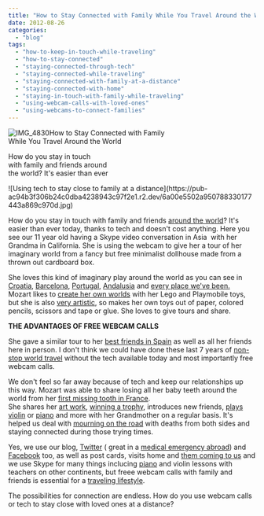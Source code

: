 ```yaml
---
title: "How to Stay Connected with Family While You Travel Around the World"
date: 2012-08-26
categories: 
  - "blog"
tags: 
  - "how-to-keep-in-touch-while-traveling"
  - "how-to-stay-connected"
  - "staying-connected-through-tech"
  - "staying-connected-while-traveling"
  - "staying-connected-with-family-at-a-distance"
  - "staying-connected-with-home"
  - "staying-in-touch-with-family-while-traveling"
  - "using-webcam-calls-with-loved-ones"
  - "using-webcams-to-connect-families"
---
```


![IMG_4830](https://pub-ac94b3f306b24c0dba4238943c97f2e1.r2.dev/6a00e5502a9507883301761753f0b8970c.jpg)How to Stay Connected with Family  
While You Travel Around the World  
  
How do you stay in touch  
with family and friends around  
the world? It's easier than ever

<!--more--> ![Using tech to stay close to family at a distance](https://pub-ac94b3f306b24c0dba4238943c97f2e1.r2.dev/6a00e5502a950788330177443a869c970d.jpg)  
  
How do you stay in touch with family and friends [around the world](https://pub-ac94b3f306b24c0dba4238943c97f2e1.r2.dev/2010/04/around-the-world-family-travel-soultravelers3-digital-nomad-global-international-family-travel.html "around the world family")? It's easier than ever today, thanks to tech and doesn't cost anything. Here you see our 11 year old having a Skype video conversation in Asia  with her Grandma in California. She is using the webcam to give her a tour of her imaginary world from a fancy but free minimalist dollhouse made from a thrown out cardboard box.  
  
She loves this kind of imaginary play around the world as you can see in [Croatia](https://pub-ac94b3f306b24c0dba4238943c97f2e1.r2.dev/2007/08/heavenly-holida.html "croatia"), [Barcelona](https://pub-ac94b3f306b24c0dba4238943c97f2e1.r2.dev/2007/05/hanging-out-roa.html "Barcelona"), [Portugal](https://pub-ac94b3f306b24c0dba4238943c97f2e1.r2.dev/2008/07/workyoutube-pla.html "portugal"), [Andalusia](https://pub-ac94b3f306b24c0dba4238943c97f2e1.r2.dev/2006/11/first-play-date.html "Andalusia play") and [every place we've been.](https://pub-ac94b3f306b24c0dba4238943c97f2e1.r2.dev/2011/10/celebrating-kids-birthdays-while-traveling.html "birthdays around the world")  Mozart likes to [create her own worlds](https://pub-ac94b3f306b24c0dba4238943c97f2e1.r2.dev/2012/03/kid-friendly-travel-perks.html "creating imaginary worlds kids playmobile and doll house") with her Lego and Playmobile toys, but she is also [very artistic](https://pub-ac94b3f306b24c0dba4238943c97f2e1.r2.dev/2010/02/kids-art-creativity-travel-family-friendly-travel-education-homeschool-roadschool-.html "art and travel"), so makes her own toys out of paper, colored pencils, scissors and tape or glue. She loves to give tours and share.  
  
**THE ADVANTAGES OF FREE WEBCAM CALLS**  
  
She gave a similar tour to her [best friends in Spain](https://pub-ac94b3f306b24c0dba4238943c97f2e1.r2.dev/2011/06/delicious-dinner-in-barcelona.html "Best friends in spain") as well as all her friends here in person. I don't think we could have done these last 7 years of [non-stop world travel](https://pub-ac94b3f306b24c0dba4238943c97f2e1.r2.dev/2009/04/how-to-travel-the-world-as-a-digital-nomad-family.html "non-stop world travel as a family") without the tech available today and most importantly free webcam calls.  
  
We don't feel so far away because of tech and keep our relationships up this way. Mozart was able to share losing all her baby teeth around the world from her [first missing tooth in France](https://pub-ac94b3f306b24c0dba4238943c97f2e1.r2.dev/2006/10/first-missing-t.html "first missing tooth in France").[  
](https://pub-ac94b3f306b24c0dba4238943c97f2e1.r2.dev/2011/10/celebrating-kids-birthdays-while-traveling.html "birthdays around the world")She shares her [art work](https://pub-ac94b3f306b24c0dba4238943c97f2e1.r2.dev/2008/07/mobile-mozart-a.html "kids artwork around the world roadschool"), [winning a trophy](https://pub-ac94b3f306b24c0dba4238943c97f2e1.r2.dev/2011/04/chinese-school-trophy-girl-.html "winning a trophy"), introduces new friends, [plays violin](https://pub-ac94b3f306b24c0dba4238943c97f2e1.r2.dev/2011/08/kid-playing-violin-around-the-world.html " child Plays violin around the world") or [piano](https://pub-ac94b3f306b24c0dba4238943c97f2e1.r2.dev/2007/12/pool-play-piano.html "piano") and more with her Grandmother on a regular basis. It's helped us deal with [mourning on the road](https://pub-ac94b3f306b24c0dba4238943c97f2e1.r2.dev/2010/12/mourning-while-traveling-tribute-to-al-grief-and-travel-deathdying-at-a-distance.html "mourning on the road") with deaths from both sides and staying connected during those trying times.  
  
Yes, we use our blog, [Twitter](https://twitter.com/soultravelers3 "Twitter") ( great in a [medical emergency abroad](https://pub-ac94b3f306b24c0dba4238943c97f2e1.r2.dev/2009/09/-a-travelers-tragic-tale-handling-travel-disasters-medical-emergency-.html?cid=6a00e5502a950788330120a63d94cf970c "medical emergency abroad")) and [Facebook](http://www.facebook.com/pages/Soultravelers3com-Around-the-World-Family-Travel-Education-Adventure/185105005187 "soultravelers3 facebook") too, as well as post cards, visits home and [them coming to us](https://pub-ac94b3f306b24c0dba4238943c97f2e1.r2.dev/2011/01/traveling-with-grandma-3-generation-travel.html "travel with Grandma") and we use Skype for many things inclucing [piano](http://www.youtube.com/watch?gl=US&v=0Ar90wOnWnM "piano lessons online") and violin lessons with teachers on other continents, but freee webcam calls with family and friends is essential for a [traveling lifestyle](https://pub-ac94b3f306b24c0dba4238943c97f2e1.r2.dev/2011/07/what-our-nomadic-travel-lifestyle-looks-like-family-fun.html "traveling lifestyle").  
  
The possibilities for connection are endless. How do you use webcam calls or tech to stay close with loved ones at a distance?
